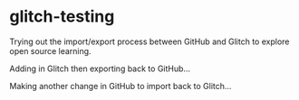 # glitch-testing

Trying out the import/export process between GitHub and Glitch to explore open source learning.

Adding in Glitch then exporting back to GitHub...

Making another change in GitHub to import back to Glitch...
